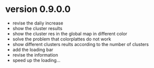# version 0.9.0.0

* revise the daliy increase
* show the cluster results
* show the cluster res in the global map in different color
* solve the problem that colorplattes do not work
* show different clusters reults according to the number of clusters
* add the loading bar
* revise the information
* speed up the loading...
